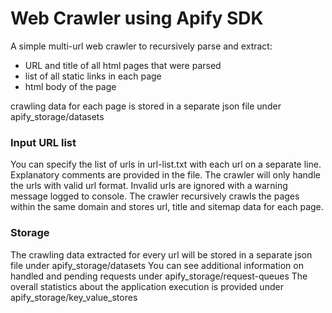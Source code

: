 # Web Crawler using Apify SDK

A simple multi-url web crawler to recursively parse and extract:

- URL and title of all html pages that were parsed
- list of all static links in each page
- html body of the page

crawling data for each page is stored in a separate json file under apify_storage/datasets

### Input URL list

You can specify the list of urls in url-list.txt with each url on a separate line. Explanatory comments are provided in the file.
The crawler will only handle the urls with valid url format. Invalid urls are ignored with a warning message logged to console.
The crawler recursively crawls the pages within the same domain and stores url, title and sitemap data for each page. 

### Storage

The crawling data extracted for every url will be stored in a separate json file under apify_storage/datasets
You can see additional information on handled and pending requests under apify_storage/request-queues
The overall statistics about the application execution is provided under apify_storage/key_value_stores
